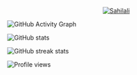 

<p align="center"> <a href="https://twitter.com/SahilAl14403565" target="blank"><img src="https://img.shields.io/twitter/follow/SahilAl14403565?logo=twitter&style=for-the-badge" alt="Sahilali" /></a> </p>

![GitHub Activity Graph](https://activity-graph.herokuapp.com/graph?username=sahilali8808&bg_color=0D1117)  


<!--

<h3 align="left">Connect with me:</h3>
<p align="left">
<a href="https://linkedin.com/in/sahil-ali-a86423206" target="blank"><img align="center" src="https://raw.githubusercontent.com/rahuldkjain/github-profile-readme-generator/master/src/images/icons/Social/linked-in-alt.svg" alt="sahil-ali-a86423206" height="30" width="40" /></a>
<a href="https://instagram.com/captain_sahil_" target="blank"><img align="center" src="https://raw.githubusercontent.com/rahuldkjain/github-profile-readme-generator/master/src/images/icons/Social/instagram.svg" alt="captain_sahil_" height="30" width="40" /></a>
<a href="https://www.youtube.com/c/enigma shorts" target="blank"><img align="center" src="https://raw.githubusercontent.com/rahuldkjain/github-profile-readme-generator/master/src/images/icons/Social/youtube.svg" alt="enigma shorts" height="30" width="40" /></a>
</p>



<p><img align="left" src="https://github-readme-stats.vercel.app/api/top-langs?username=sahilali8808&show_icons=true&locale=en&layout=compact" alt="sahilali8808" /></p>

<p>&nbsp;<img align="center" src="https://github-readme-stats.vercel.app/api?username=sahilali8808&show_icons=true&locale=en" alt="sahilali8808" /></p>

<p><img align="center" src="https://github-readme-streak-stats.herokuapp.com/?user=sahilali8808&" alt="sahilali8808" /></p>
-->


![GitHub stats](https://github-readme-stats.vercel.app/api?username=sahilali8808&show_icons=true&count_private=true&bg_color=0D1117)  

<!-- ![GitHub metrics](https://metrics.lecoq.io/sahilali8808)  -->

![GitHub streak stats](https://github-readme-streak-stats.herokuapp.com/?user=sahilali8808&theme=black-ice&hide_border=true&stroke=0000&background=060A0CD0)  

![Profile views](https://gpvc.arturio.dev/sahilali8808)  

